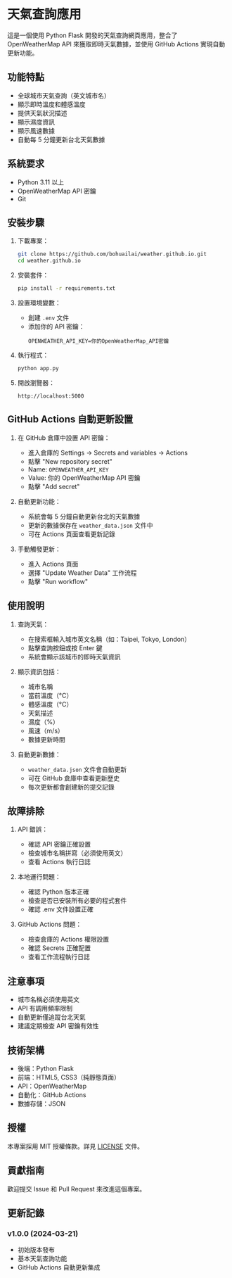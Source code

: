 # 天氣查詢應用

這是一個使用 Python Flask 開發的天氣查詢網頁應用，整合了 OpenWeatherMap API 來獲取即時天氣數據，並使用 GitHub Actions 實現自動更新功能。

## 功能特點

- 全球城市天氣查詢（英文城市名）
- 顯示即時溫度和體感溫度
- 提供天氣狀況描述
- 顯示濕度資訊
- 顯示風速數據
- 自動每 5 分鐘更新台北天氣數據


## 系統要求

- Python 3.11 以上
- OpenWeatherMap API 密鑰
- Git

## 安裝步驟

1. 下載專案：
   ```bash
   git clone https://github.com/bohuailai/weather.github.io.git
   cd weather.github.io
   ```

2. 安裝套件：
   ```bash
   pip install -r requirements.txt
   ```

3. 設置環境變數：
   - 創建 `.env` 文件
   - 添加你的 API 密鑰：
     ```
     OPENWEATHER_API_KEY=你的OpenWeatherMap_API密鑰
     ```

4. 執行程式：
   ```bash
   python app.py
   ```

5. 開啟瀏覽器：
   ```
   http://localhost:5000
   ```

## GitHub Actions 自動更新設置

1. 在 GitHub 倉庫中設置 API 密鑰：
   - 進入倉庫的 Settings → Secrets and variables → Actions
   - 點擊 "New repository secret"
   - Name: `OPENWEATHER_API_KEY`
   - Value: 你的 OpenWeatherMap API 密鑰
   - 點擊 "Add secret"

2. 自動更新功能：
   - 系統會每 5 分鐘自動更新台北的天氣數據
   - 更新的數據保存在 `weather_data.json` 文件中
   - 可在 Actions 頁面查看更新記錄

3. 手動觸發更新：
   - 進入 Actions 頁面
   - 選擇 "Update Weather Data" 工作流程
   - 點擊 "Run workflow"

## 使用說明

1. 查詢天氣：
   - 在搜索框輸入城市英文名稱（如：Taipei, Tokyo, London）
   - 點擊查詢按鈕或按 Enter 鍵
   - 系統會顯示該城市的即時天氣資訊

2. 顯示資訊包括：
   - 城市名稱
   - 當前溫度（°C）
   - 體感溫度（°C）
   - 天氣描述
   - 濕度（%）
   - 風速（m/s）
   - 數據更新時間

3. 自動更新數據：
   - `weather_data.json` 文件會自動更新
   - 可在 GitHub 倉庫中查看更新歷史
   - 每次更新都會創建新的提交記錄

## 故障排除

1. API 錯誤：
   - 確認 API 密鑰正確設置
   - 檢查城市名稱拼寫（必須使用英文）
   - 查看 Actions 執行日誌

2. 本地運行問題：
   - 確認 Python 版本正確
   - 檢查是否已安裝所有必要的程式套件
   - 確認 .env 文件設置正確

3. GitHub Actions 問題：
   - 檢查倉庫的 Actions 權限設置
   - 確認 Secrets 正確配置
   - 查看工作流程執行日誌

## 注意事項

- 城市名稱必須使用英文
- API 有調用頻率限制
- 自動更新僅追蹤台北天氣
- 建議定期檢查 API 密鑰有效性

## 技術架構

- 後端：Python Flask
- 前端：HTML5, CSS3（純靜態頁面）
- API：OpenWeatherMap
- 自動化：GitHub Actions
- 數據存儲：JSON

## 授權

本專案採用 MIT 授權條款。詳見 [LICENSE](LICENSE) 文件。

## 貢獻指南

歡迎提交 Issue 和 Pull Request 來改進這個專案。

## 更新記錄

### v1.0.0 (2024-03-21)
- 初始版本發布
- 基本天氣查詢功能
- GitHub Actions 自動更新集成 
